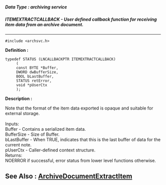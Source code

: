 ##### Data Type : archiving service
##### ITEMEXTRACTCALLBACK - User defined callback function for receiving item data from an archive document. 
---
```
#include <archsvc.h>
```

**Definition :**
```
typedef STATUS (LNCALLBACKPTR ITEMEXTRACTCALLBACK)
	 (
	 const BYTE *Buffer,
	 DWORD dwBufferSize,
	 BOOL bLastBuffer,
	 STATUS retError,
	 void *pUserCtx
	 );
```

**Description :**

Note that the format of the item data exported is opaque and suitable for external storage.<br>
<br>
	Inputs:<br>
		Buffer - Contains a serialized item data.<br>
		BufferSize - Size of Buffer. <br>
		bLastBuffer - When TRUE, indicates that this is the last buffer of data for the current note.<br>
		pUserCtx - Caller-defined context structure.  <br>
	Returns:<br>
		NOERROR if successful, error status from lower level functions otherwise.


**See Also :**
[ArchiveDocumentExtractItem](/domino-c-api-docs/reference/Func/ArchiveDocumentExtractItem)
---
